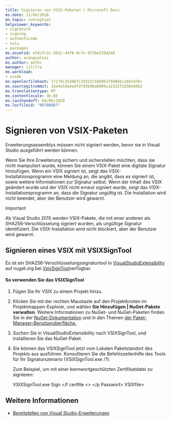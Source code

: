 ```yaml
---
title: Signieren von VSIX-Paketen | Microsoft Docs
ms.date: 11/04/2016
ms.topic: conceptual
helpviewer_keywords:
- signature
- signing
- authenticode
- vsix
- packages
ms.assetid: e34cfc2c-361c-44f8-9cfe-9f2be229d248
author: acangialosi
ms.author: anthc
manager: jillfra
ms.workload:
- vssdk
ms.openlocfilehash: 17179c35496fc19322c5bb951f4d04bc28e5d7bc
ms.sourcegitcommit: 16a4a5da4a4fd795b46a0869ca2152f2d36e6db2
ms.translationtype: MT
ms.contentlocale: de-DE
ms.lasthandoff: 04/06/2020
ms.locfileid: "80700087"
---
```

# <a name="signing-vsix-packages"></a>Signieren von VSIX-Paketen
Erweiterungsassemblys müssen nicht signiert werden, bevor sie in Visual Studio ausgeführt werden können.

 Wenn Sie Ihre Erweiterung sichern und sicherstellen möchten, dass sie nicht manipuliert wurde, können Sie einem VSIX-Paket eine digitale Signatur hinzufügen. Wenn ein VSIX signiert ist, zeigt das VSIX-Installationsprogramm eine Meldung an, die angibt, dass es signiert ist, sowie weitere Informationen zur Signatur selbst. Wenn der Inhalt des VSIX geändert wurde und der VSIX nicht erneut signiert wurde, zeigt das VSIX-Installationsprogramm an, dass die Signatur ungültig ist. Die Installation wird nicht beendet, aber der Benutzer wird gewarnt.

> [!IMPORTANT]
> Ab Visual Studio 2015 werden VSIX-Pakete, die mit einer anderen als SHA256-Verschlüsselung signiert wurden, als ungültige Signatur identifiziert. Die VSIX-Installation wird nicht blockiert, aber der Benutzer wird gewarnt.

## <a name="signing-a-vsix-with-vsixsigntool"></a>Signieren eines VSIX mit VSIXSignTool
 Es ist ein SHA256-Verschlüsselungssignaturtool in [VisualStudioExtensibility](https://www.nuget.org/profiles/VisualStudioExtensibility) auf nuget.org bei [VsixSignTool](https://www.nuget.org/packages/Microsoft.VSSDK.Vsixsigntool)verfügbar.

#### <a name="to-use-the-vsixsigntool"></a>So verwenden Sie das VSIXSignTool

1. Fügen Sie Ihr VSIX zu einem Projekt hinzu.

2. Klicken Sie mit der rechten Maustaste auf den Projektknoten im Projektmappen-Explorer, und wählen **Sie Hinzufügen &#124; NuGet-Pakete verwalten**.  Weitere Informationen zu NuGet- und NuGet-Paketen finden Sie in der [NuGet-Dokumentation](/NuGet) und in den Themen [der Paket-Manager-Benutzeroberfläche.](/NuGet/Tools/Package-Manager-UI)

3. Suchen Sie in VisualStudioExtensibility nach VSIXSignTool, und installieren Sie das NuGet-Paket.

4. Sie können das VSIXSignTool jetzt vom Lokalen Paketstandort des Projekts aus ausführen. Konsultieren Sie die Befehlszeilenhilfe des Tools für Ihr Signaturszenario (VSIXSignTool.exe /?).

   Zum Beispiel, um mit einer kennwortgeschützten Zertifikatdatei zu signieren:

   VSIXSignTool.exe Sign \</f certfile \<> \</p Passwort> VSIXfile>

## <a name="see-also"></a>Weitere Informationen
- [Bereitstellen von Visual Studio-Erweiterungen](../extensibility/shipping-visual-studio-extensions.md)
